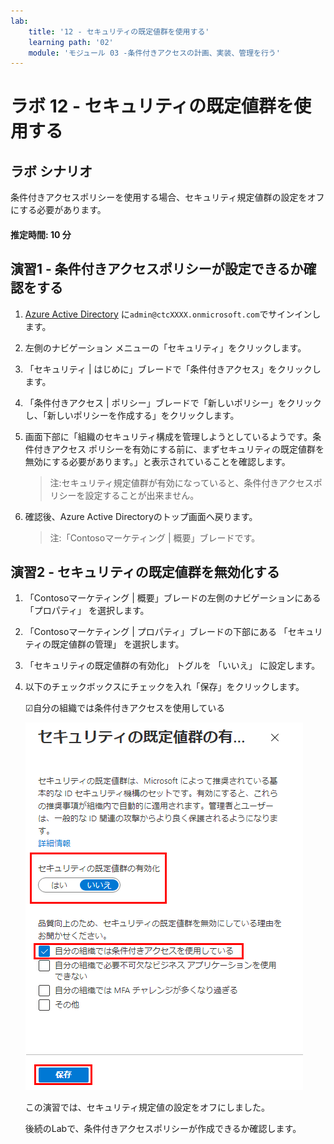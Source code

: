 ```yaml
---
lab:
    title: '12 - セキュリティの既定値群を使用する'
    learning path: '02'
    module: 'モジュール 03 -条件付きアクセスの計画、実装、管理を行う'
---
```


# ラボ 12 - セキュリティの既定値群を使用する

## ラボ シナリオ

条件付きアクセスポリシーを使用する場合、セキュリティ規定値群の設定をオフにする必要があります。

#### 推定時間: 10 分

## 演習1 - 条件付きアクセスポリシーが設定できるか確認をする

1. [Azure Active Directory]( https://portal.azure.com/#blade/Microsoft_AAD_IAM/ActiveDirectoryMenuBlade/Overview) に`admin@ctcXXXX.onmicrosoft.com`でサインインします。

2. 左側のナビゲーション メニューの「セキュリティ」をクリックします。

3. 「セキュリティ | はじめに」ブレードで「条件付きアクセス」をクリックします。

4. 「条件付きアクセス | ポリシー」ブレードで「新しいポリシー」をクリックし、「新しいポリシーを作成する」をクリックします。

5. 画面下部に「組織のセキュリティ構成を管理しようとしているようです。条件付きアクセス ポリシーを有効にする前に、まずセキュリティの既定値群を無効にする必要があります。」と表示されていることを確認します。

   > 注:セキュリティ規定値群が有効になっていると、条件付きアクセスポリシーを設定することが出来ません。

6. 確認後、Azure Active Directoryのトップ画面へ戻ります。

   > 注:「Contosoマーケティング | 概要」ブレードです。



## 演習2 - セキュリティの既定値群を無効化する

1. 「Contosoマーケティング | 概要」ブレードの左側のナビゲーションにある「プロパティ」 を選択します。

1. 「Contosoマーケティング | プロパティ」ブレードの下部にある 「セキュリティの既定値群の管理」 を選択します。

1. 「セキュリティの既定値群の有効化」 トグルを 「いいえ」 に設定します。

1. 以下のチェックボックスにチェックを入れ「保存」をクリックします。

    ☑自分の組織では条件付きアクセスを使用している

    ![無効になっているセキュリティの既定値群と、無効にするために必要な理由が選択されている画面イメージ。このケースでは、組織は条件付きアクセスを使用しています。](./media/security-defaults-disable-before-conditional-access.png)

    

    

    この演習では、セキュリティ規定値の設定をオフにしました。
    
    後続のLabで、条件付きアクセスポリシーが作成できるか確認します。
